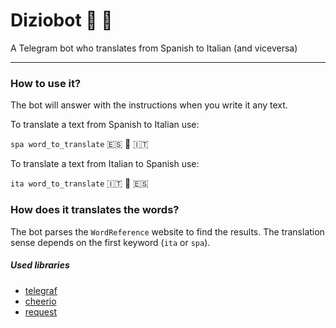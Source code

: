 # Diziobot 🤖 📖
A Telegram bot who translates from Spanish to Italian (and viceversa)

----

### How to use it?
The bot will answer with the instructions when you write it any text.

To translate a text from Spanish to Italian use:

`spa word_to_translate` 🇪🇸 📖 🇮🇹

To translate a text from Italian to Spanish use:

`ita word_to_translate` 🇮🇹 📖 🇪🇸

### How does it translates the words?
The bot parses the `WordReference` website to find the results. The translation sense depends on the first keyword (`ita` or `spa`).

##### Used libraries
- [telegraf](https://github.com/telegraf/telegraf)
- [cheerio](https://github.com/cheeriojs/cheerio)
- [request](https://github.com/request/request)